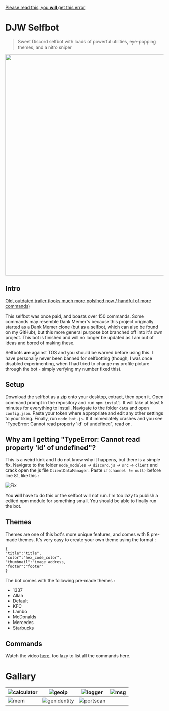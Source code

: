 [Please read this, you **will** get this error](https://github.com/D7W/DJW-Sb/blob/main/README.md#why-am-i-getting-typeerror-cannot-read-property-id-of-undefined) 


# DJW Selfbot
> Sweet Discord selfbot with loads of powerful utilities, eye-popping themes, and a nitro sniper

<img src="https://i.imgur.com/ojuj6Gr.png" width="700">


## Intro

[Old, outdated trailer (looks much more polsihed now / handful of more commands)](https://youtu.be/1Vy0K353Vag)

This selfbot was once paid, and boasts over 150 commands. Some commands may resemble Dank Memer's because this project originally started as a Dank Memer clone (but as a selfbot, which can also be found on my GitHub), but this more general purpose bot branched off into it's own project. This bot is finished and will no longer be updated as I am out of ideas and bored of making these.

Selfbots **are** against TOS and you should be warned before using this. I have personally never been banned for selfbotting (though, I was once disabled experimenting, when I had tried to change my profile picture through the bot - simply verfying my number fixed this).

## Setup

Download the selfbot as a zip onto your desktop, extract, then open it. Open command prompt in the repository and run `npm install`. It will take at least 5 minutes for everything to install. Navigate to the folder `data` and open `config.json`. Paste your token where appropriate and edit any other settings to your liking. Finally, run `node bot.js`. If it immediately crashes and you see "TypeError: Cannot read property 'id' of undefined", read on. 

## Why am I getting "TypeError: Cannot read property 'id' of undefined"?

This is a weird kink and I do not know why it happens, but there is a simple fix. Navigate to the folder `node_modules` -> `discord.js` -> `src` -> `client` and crack open the js file `ClientDataManager`. Paste `if(channel != null)` before line 81, like this :


![Fix](https://i.imgur.com/b9hpwjo.png)


You **will** have to do this or the selfbot will not run. I'm too lazy to publish a edited npm module for something small. You should be able to finally run the bot.

## Themes

Themes are one of this bot's more unique features, and comes with 8 pre-made themes. It's very easy to create your own theme using the format : 

```
{
"title":"title",
"color":"hex_code_color",
"thumbnail":"image_address,
"footer":"footer"
}
```
The bot comes with the following pre-made themes :

  - 1337
  - Allah
  - Default
  - KFC
  - Lambo
  - McDonalds
  - Mercedes
  - Starbucks

## Commands

Watch the video [here](https://youtu.be/1Vy0K353Vag), too lazy to list all the commands here.

# Gallary



| ![calculator](https://i.imgur.com/xT1oRci.png) | ![geoip](https://i.imgur.com/Ga82cwg.png) | ![logger](https://i.imgur.com/6sK5NRI.png) | ![msg](https://i.imgur.com/cCfY5Kp.png) |
| ------------- | ------------- | ------------- | ------------- | 
| ![mem](https://i.imgur.com/OcdC8mX.png) | ![genidentity](https://i.imgur.com/Ld627Ng.png) | ![portscan](https://i.imgur.com/7txFLvJ.png) |
 
